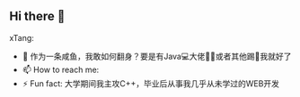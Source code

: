 ## Hi there 👋

<!--**xtangyes/xtangyes** is a ✨ _special_ ✨ repository because its `README.md` (this file) appears on your GitHub profile.-->

xTang:
- 🤔 作为一条咸鱼，我敢如何翻身？要是有Java💻大佬🧍‍♂️或者其他踢🦶我就好了
- 📫 How to reach me: 
- ⚡ Fun fact: 大学期间我主攻C++，毕业后从事我几乎从未学过的WEB开发
